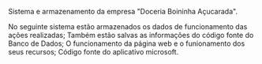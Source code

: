 Sistema e armazenamento da empresa "Doceria Boininha Açucarada". 

No seguinte sistema estão armazenados os dados de funcionamento das ações realizadas; 
Também estão salvas as informações do código fonte do Banco de Dados; 
O funcionamento da página web e o funionamento dos seus recursos; 
Código fonte do aplicativo microsoft. 
